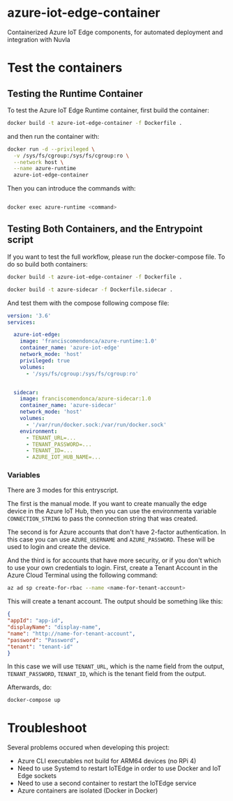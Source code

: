 # azure-iot-edge-container
Containerized Azure IoT Edge components, for automated deployment and integration with Nuvla


# Test the containers


## Testing the Runtime Container 

To test the Azure IoT Edge Runtime container, first build the container:

```bash
docker build -t azure-iot-edge-container -f Dockerfile .
```

and then run the container with:

```bash
docker run -d --privileged \
  -v /sys/fs/cgroup:/sys/fs/cgroup:ro \
  --network host \
  --name azure-runtime
  azure-iot-edge-container
```

Then you can introduce the commands with:

```bash

docker exec azure-runtime <command>
```

## Testing Both Containers, and the Entrypoint script

If you want to test the full workflow, please run the docker-compose file.
To do so build both containers:

```bash
docker build -t azure-iot-edge-container -f Dockerfile .
```

```bash
docker build -t azure-sidecar -f Dockerfile.sidecar .
```

And test them with the compose following compose file:

```yaml
version: '3.6'
services:

  azure-iot-edge:
    image: 'franciscomendonca/azure-runtime:1.0'
    container_name: 'azure-iot-edge'
    network_mode: 'host'
    privileged: true
    volumes: 
      - '/sys/fs/cgroup:/sys/fs/cgroup:ro'


  sidecar:
    image: franciscomendonca/azure-sidecar:1.0
    container_name: 'azure-sidecar'
    network_mode: 'host'
    volumes:
      - '/var/run/docker.sock:/var/run/docker.sock'
    environment:
      - TENANT_URL=...
      - TENANT_PASSWORD=...
      - TENANT_ID=...
      - AZURE_IOT_HUB_NAME=...

```

### Variables

There are 3 modes for this entryscript.

The first is the manual mode. If you want to create manually the edge device in the Azure IoT Hub,
then you can use the environmenta variable `CONNECTION_STRING` to pass the connection string that was
created.

The second is for Azure accounts that don't have 2-factor authentication. In this case you can use
`AZURE_USERNAME` and `AZURE_PASSWORD`. These will be used to login and create the device.

And the third is for accounts that have more security, or if you don't which to use your own credentials to 
login. First, create a Tenant Account in the Azure Cloud Terminal using the following command:

```bash
az ad sp create-for-rbac --name <name-for-tenant-account> 
```

This will create a tenant account. The output should be something like this:

```json
{
"appId": "app-id",
"displayName": "display-name",
"name": "http://name-for-tenant-account",
"password": "Password",
"tenant": "tenant-id"
}
```

In this case we will use `TENANT_URL`, which is the name field from the output, `TENANT_PASSWORD`, `TENANT_ID`, which is the tenant field from the output.

Afterwards, do:

```bash
docker-compose up
```


# Troubleshoot

Several problems occured when developing this project:

- Azure CLI executables not build for ARM64 devices (no RPi 4)
- Need to use Systemd to restart IoTEdge in order to use Docker and IoT Edge sockets
- Need to use a second container to restart the IoTEdge service
- Azure containers are isolated (Docker in Docker)
